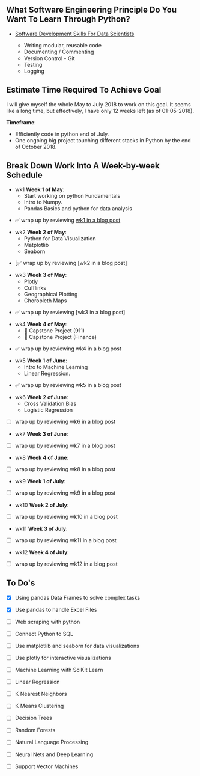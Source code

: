 ## What Software Engineering Principle Do You Want To Learn Through Python?

* [Software Development Skills For Data Scientists]

    * Writing modular, reusable code
    * Documenting / Commenting
    * Version Control - Git
    * Testing
    * Logging

## Estimate Time Required To Achieve Goal

I will give myself the whole May to July 2018 to work on this goal. It seems like a long time, but effectively, I have only 12 weeks left (as of 01-05-2018).

**Timeframe**:
*   Efficiently code in python end of July.
*   One ongoing big project touching different stacks in Python by the end of October 2018.

## Break Down Work Into A Week-by-week Schedule

* wk1 **Week 1 of May**:
    -   Start working on python Fundamentals
    -   Intro to Numpy.
    -   Pandas Basics and python for data analysis
- ✅  wrap up by reviewing [wk1 in a blog post]

* wk2 **Week 2 of May**:
    - Python for Data Visualization
    - Matplotlib
    - Seaborn
- [✅  wrap up by reviewing [wk2 in a blog post]

* wk3 **Week 3 of May**:
    -   Plotly
    -   Cufflinks
    -   Geographical Plotting
    -   Choropleth Maps
- ✅  wrap up by reviewing [wk3 in a blog post]

* wk4 **Week 4 of May**:
    -   📰 Capstone Project (911)
    -   📰 Capstone Project (Finance)

- ✅  wrap up by reviewing wk4 in a blog post

* wk5 **Week 1 of June**:
    -   Intro to Machine Learning
    -   Linear Regression.
- ✅ wrap up by reviewing wk5 in a blog post

* wk6 **Week 2 of June**:
    -   Cross Validation Bias  
    -   Logistic Regression
- [ ]  wrap up by reviewing wk6 in a blog post

* wk7 **Week 3 of June**:
- [ ]  wrap up by reviewing wk7 in a blog post

* wk8 **Week 4 of June**:
- [ ]  wrap up by reviewing wk8 in a blog post

* wk9 **Week 1 of July**:
- [ ]  wrap up by reviewing wk9 in a blog post

* wk10 **Week 2 of July**:
- [ ]  wrap up by reviewing wk10 in a blog post

* wk11 **Week 3 of July**:
- [ ]  wrap up by reviewing wk11 in a blog post

* wk12 **Week 4 of July**:
- [ ]  wrap up by reviewing wk12 in a blog post



## To Do's
- [x]  Using pandas Data Frames to solve complex tasks
- [x]  Use pandas to handle Excel Files
- [ ]  Web scraping with python
- [ ]  Connect Python to SQL
- [ ]  Use matplotlib and seaborn for data visualizations
- [ ]  Use plotly for interactive visualizations
- [ ]  Machine Learning with SciKit Learn
- [ ]  Linear Regression
- [ ]  K Nearest Neighbors
- [ ]  K Means Clustering
- [ ]  Decision Trees
- [ ]  Random Forests
- [ ]  Natural Language Processing
- [ ]  Neural Nets and Deep Learning
- [ ]  Support Vector Machines


[Software Development Skills For Data Scientists]: http://treycausey.com/software_dev_skills.html
[Pandas Plotting Documentation]:http://pandas.pydata.org/pandas-docs/version/0.18.1/visualization.html
[wk1 in a blog post]:#
